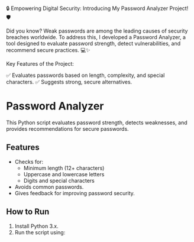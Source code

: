 🔒 Empowering Digital Security: Introducing My Password Analyzer Project! 🛡️

Did you know? Weak passwords are among the leading causes of security breaches worldwide. To address this, I developed a Password Analyzer, a tool designed to evaluate password strength, detect vulnerabilities, and recommend secure practices. 💻✨

Key Features of the Project:

✅ Evaluates passwords based on length, complexity, and special characters.
✅ Suggests strong, secure alternatives.

# Password Analyzer
This Python script evaluates password strength, detects weaknesses, and provides recommendations for secure passwords.

## Features
- Checks for:
  - Minimum length (12+ characters)
  - Uppercase and lowercase letters
  - Digits and special characters
- Avoids common passwords.
- Gives feedback for improving password security.

## How to Run
1. Install Python 3.x.
2. Run the script using:
